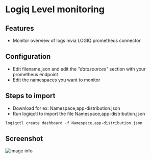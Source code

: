 # Logiq Level monitoring

## Features
* Monitor overview of logs mvia LOGIQ prometheus connector

## Configuration

* Edit filename.json and edit the *"datasources"* section with your prometheus endpoint
* Edit the namespaces you want to monitor 


## Steps to import

* Download for ex: Namespace,app-distribution.json
* Run logiqctl to import the file Namespace,app-distribution.json

```
logiqctl create dashboard -f Namespace,app-distribution.json

```

## Screenshot

![image info](./Namespace,app-distribution.png)
